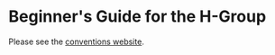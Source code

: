 # Beginner's Guide for the H-Group

Please see the [conventions website](https://hanabi.github.io/).

